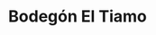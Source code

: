 ---
title: "Bodegón El Tiamo"
url: /ciudad-guayana-puerto-ordaz/bodegon-el-tiamo/
shop: Spirituosen
---